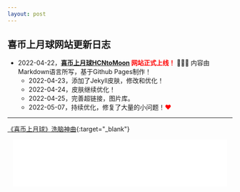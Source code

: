 ```yaml
---
layout: post
---
```


## **喜币上月球网站更新日志**


*   2022-04-22，<font color="#ff0000">**[喜币上月球HCNtoMoon](https://hcntomoon.github.io/) 网站正式上线！**</font>  🎉🎉🎉  内容由Markdown语言所写，基于Github Pages制作！
    - 2022-04-23，添加了Jekyll皮肤，修改和优化！
    - 2022-04-24，皮肤继续优化！
    - 2022-04-25，完善超链接，图片库。
    - 2022-05-07，持续优化，修复了大量的小问题！<font color="#FF0000">❤</font>


---

[《喜币上月球》洗脑神曲](https://www.youtube.com/shorts/RSnNU_QbmG0){:target="_blank"} 


<HTML lang="en">
    <div style="text-align: center;">
    <iframe frameborder="no" border="1" marginwidth="0" marginheight="0" width="480" height="106" src="music.163.com/outchain/player?type=2&id=1808492017&auto=0&height=66"></iframe>
</div>
</HTML>

